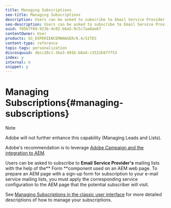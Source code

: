 ```yaml
---
title: Managing Subscriptions
seo-title: Managing Subscriptions
description: Users can be asked to subscribe to Email Service Provider's mailing lists with the help of the Form component used on an AEM web page
seo-description: Users can be asked to subscribe to Email Service Provider's mailing lists with the help of the Form component used on an AEM web page
uuid: f05b7f69-923b-4c02-b6a5-9c5c7aa8ae67
contentOwner: User
products: SG_EXPERIENCEMANAGER/6.4/SITES
content-type: reference
topic-tags: personalization
discoiquuid: 4bcc20c1-3ba3-491b-b8a4-c3522b97ff53
index: y
internal: n
snippet: y
---
```


# Managing Subscriptions{#managing-subscriptions}

>[!NOTE]
>
>Adobe will not further enhance this capability (Managing Leads and Lists).
>
>Adobe's recommendation is to leverage [Adobe Campaign and the integration to AEM](../../../sites/administering/using/campaign.md).

Users can be asked to subscribe to **Email Service Provider's** mailing lists with the help of the** Form **component used on an AEM web page. To prepare an AEM page with a sign-up form for subscription to your e-mail service mailing lists, you must apply the corresponding service configuration to the AEM page that the potential subscriber will visit.

See [Managing Subscriptions in the classic user interface](../../../sites/classic-ui-authoring/using/classic-personalization-campaigns-email-subscriptions.md) for more detailed descriptions of how to manage your subscriptions. 
